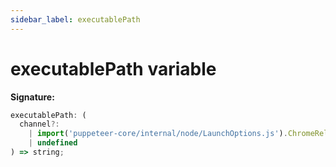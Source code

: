 ```yaml
---
sidebar_label: executablePath
---
```


# executablePath variable

**Signature:**

```typescript
executablePath: (
  channel?:
    | import('puppeteer-core/internal/node/LaunchOptions.js').ChromeReleaseChannel
    | undefined
) => string;
```
